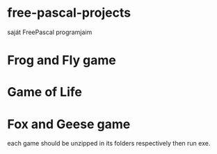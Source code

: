 # free-pascal-projects
saját FreePascal programjaim

# Frog and Fly game
# Game of Life
# Fox and Geese game

each game should be unzipped in its folders respectively then run exe.
